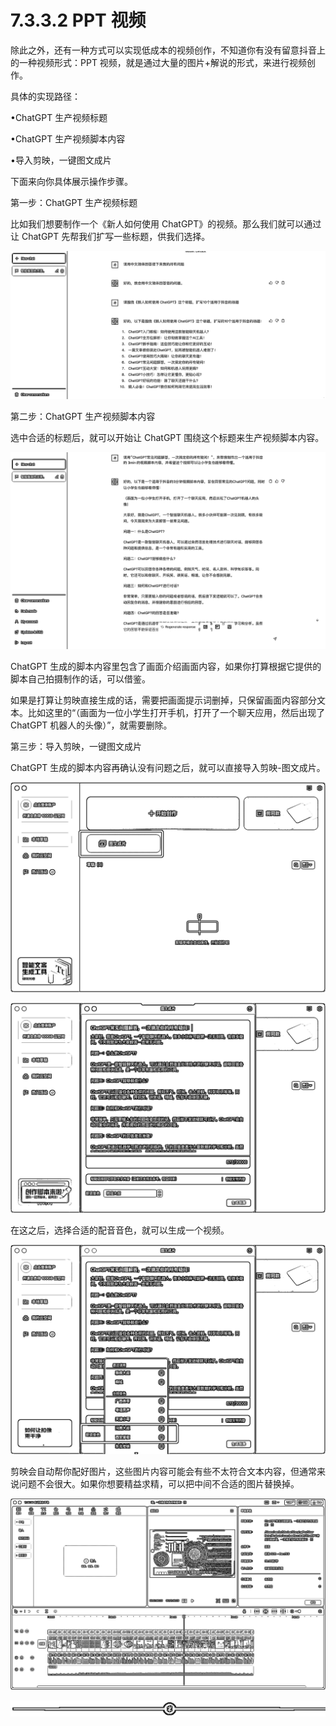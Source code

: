 # 7.3.3.2 PPT 视频

除此之外，还有一种方式可以实现低成本的视频创作，不知道你有没有留意抖音上的一种视频形式：PPT 视频，就是通过大量的图片+解说的形式，来进行视频创作。

具体的实现路径：

•ChatGPT 生产视频标题

•ChatGPT 生产视频脚本内容

•导入剪映，一键图文成片

下面来向你具体展示操作步骤。

第一步：ChatGPT 生产视频标题

比如我们想要制作一个《新人如何使用 ChatGPT》的视频。那么我们就可以通过让 ChatGPT 先帮我们扩写一些标题，供我们选择。

![](img/188a8cb73cec1d6aaa8015a22ea78dc3.png)

第二步：ChatGPT 生产视频脚本内容

选中合适的标题后，就可以开始让 ChatGPT 围绕这个标题来生产视频脚本内容。

![](img/d5693341549428dcd3a923eb730a947f.png)

ChatGPT 生成的脚本内容里包含了画面介绍画面内容，如果你打算根据它提供的脚本自己拍摄制作的话，可以借鉴。

如果是打算让剪映直接生成的话，需要把画面提示词删掉，只保留画面内容部分文本。比如这里的“（画面为一位小学生打开手机，打开了一个聊天应用，然后出现了 ChatGPT 机器人的头像）”，就需要删除。

第三步：导入剪映，一键图文成片

ChatGPT 生成的脚本内容再确认没有问题之后，就可以直接导入剪映-图文成片。

![](img/0348a74b276a22ae58c2ef8262c30a78.png)

![](img/23ea7d0611693cd4ce96e3fdcbd4da32.png)

在这之后，选择合适的配音音色，就可以生成一个视频。

![](img/d74c9cb86f2a29de63499af5835e1881.png)

剪映会自动帮你配好图片，这些图片内容可能会有些不太符合文本内容，但通常来说问题不会很大。如果你想要精益求精，可以把中间不合适的图片替换掉。

![](img/590f5d4216173641e3f512e4cb1540e6.png)

![](img/6ee508850b27e2c7d179da2f3eea659e.png)